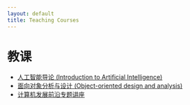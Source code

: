 ```yaml
---
layout: default
title: Teaching Courses
---
```


# 教课

 - [人工智能导论 (Introduction to Artificial Intelligence)](AI)
 - [面向对象分析与设计 (Object-oriented design and analysis)](OO)
 - [计算机发展前沿专题讲座](Seminar)

    
 